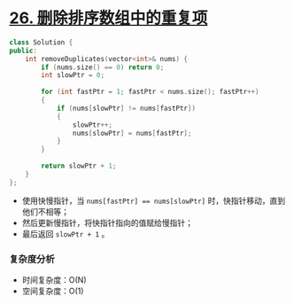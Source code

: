 # [26. 删除排序数组中的重复项](https://leetcode-cn.com/problems/remove-duplicates-from-sorted-array/)

```cpp
class Solution {
public:
    int removeDuplicates(vector<int>& nums) {
        if (nums.size() == 0) return 0;
        int slowPtr = 0;
        
        for (int fastPtr = 1; fastPtr < nums.size(); fastPtr++)
        {
            if (nums[slowPtr] != nums[fastPtr])
            {
                slowPtr++;
                nums[slowPtr] = nums[fastPtr];
            }
        }
        
        return slowPtr + 1;
    }
};
```

- 使用快慢指针，当 `nums[fastPtr] == nums[slowPtr]` 时，快指针移动，直到他们不相等；
- 然后更新慢指针，将快指针指向的值赋给慢指针；
- 最后返回 `slowPtr + 1` 。

### 复杂度分析

- 时间复杂度：O(N)
- 空间复杂度：O(1)

